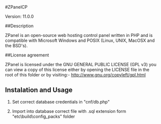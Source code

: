 #ZPanelCP

Version: 11.0.0

##Description

ZPanel is an open-source web hosting control panel written in PHP and is compatible
with Microsoft Windows and POSIX (Linux, UNIX, MacOSX and the BSD's).

##License agreement

ZPanel is licensed under the GNU GENERAL PUBLIC LICENSE (GPL v3) you can view a copy of this license either by opening the LICENSE file in the root of this folder or by visiting:- http://www.gnu.org/copyleft/gpl.html

## Instalation and Usage

1. Set correct database credentials in "cnf/db.php"

2. Import into database correct file with .sql extension form "etc\build\config_packs" folder
